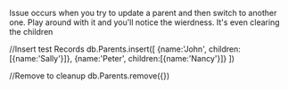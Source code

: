 Issue occurs when you try to update a parent and then switch to another one.
Play around with it and you'll notice the wierdness. It's even clearing the children

//Insert test Records
db.Parents.insert([ {name:'John', children:[{name:'Sally'}]}, {name:'Peter', children:[{name:'Nancy'}]}    ])

//Remove to cleanup
db.Parents.remove({})